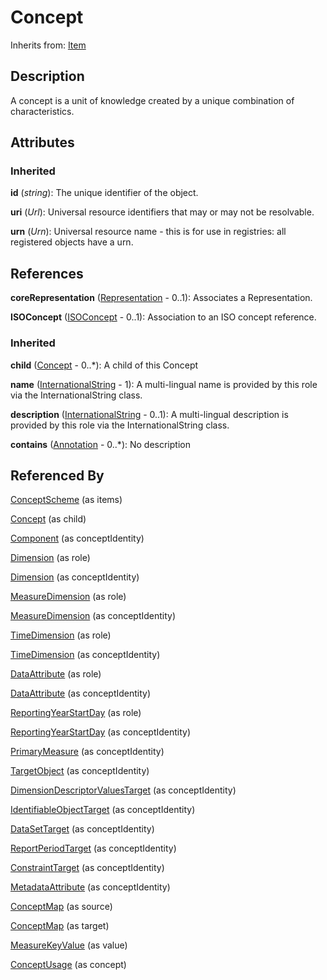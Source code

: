 
# Concept

Inherits from: [Item](../Base/Item.md)



## Description

A concept is a unit of knowledge created by a unique combination of characteristics.


## Attributes

### Inherited

**id** (*string*): The unique identifier of the object.

**uri** (*Url*): Universal resource identifiers that may or may not be resolvable.

**urn** (*Urn*): Universal resource name - this is for use in registries: all registered objects have a urn.



## References

**coreRepresentation** ([Representation](../Base/Representation.md) - 0..1): Associates a Representation.

**ISOConcept** ([ISOConcept](ISOConcept.md) - 0..1): Association to an ISO concept reference.

### Inherited

**child** ([Concept](Concept.md) - 0..*): A child of this Concept

**name** ([InternationalString](../Base/InternationalString.md) - 1): A multi-lingual name is provided by this role via the InternationalString class.

**description** ([InternationalString](../Base/InternationalString.md) - 0..1): A multi-lingual description is provided by this role via the InternationalString class.

**contains** ([Annotation](../Base/Annotation.md) - 0..*): No description



## Referenced By

[ConceptScheme](ConceptScheme.md) (as items)

[Concept](Concept.md) (as child)

[Component](../Base/Component.md) (as conceptIdentity)

[Dimension](../DataStructureDefinitions/Dimension.md) (as role)

[Dimension](../DataStructureDefinitions/Dimension.md) (as conceptIdentity)

[MeasureDimension](../DataStructureDefinitions/MeasureDimension.md) (as role)

[MeasureDimension](../DataStructureDefinitions/MeasureDimension.md) (as conceptIdentity)

[TimeDimension](../DataStructureDefinitions/TimeDimension.md) (as role)

[TimeDimension](../DataStructureDefinitions/TimeDimension.md) (as conceptIdentity)

[DataAttribute](../DataStructureDefinitions/DataAttribute.md) (as role)

[DataAttribute](../DataStructureDefinitions/DataAttribute.md) (as conceptIdentity)

[ReportingYearStartDay](../DataStructureDefinitions/ReportingYearStartDay.md) (as role)

[ReportingYearStartDay](../DataStructureDefinitions/ReportingYearStartDay.md) (as conceptIdentity)

[PrimaryMeasure](../DataStructureDefinitions/PrimaryMeasure.md) (as conceptIdentity)

[TargetObject](../MetadataStructureDefinitions/TargetObject.md) (as conceptIdentity)

[DimensionDescriptorValuesTarget](../MetadataStructureDefinitions/DimensionDescriptorValuesTarget.md) (as conceptIdentity)

[IdentifiableObjectTarget](../MetadataStructureDefinitions/IdentifiableObjectTarget.md) (as conceptIdentity)

[DataSetTarget](../MetadataStructureDefinitions/DataSetTarget.md) (as conceptIdentity)

[ReportPeriodTarget](../MetadataStructureDefinitions/ReportPeriodTarget.md) (as conceptIdentity)

[ConstraintTarget](../MetadataStructureDefinitions/ConstraintTarget.md) (as conceptIdentity)

[MetadataAttribute](../MetadataStructureDefinitions/MetadataAttribute.md) (as conceptIdentity)

[ConceptMap](../ItemSchemeMaps/ConceptMap.md) (as source)

[ConceptMap](../ItemSchemeMaps/ConceptMap.md) (as target)

[MeasureKeyValue](../DataStructureDefinitions/MeasureKeyValue.md) (as value)

[ConceptUsage](../MetadataStructureDefinitions/ConceptUsage.md) (as concept)


